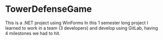 # TowerDefenseGame
This is a .NET project using WinForms
In this 1 semester long project I learned to work in a team (3 developers) and develop using GitLab, having 4 milestones we had to hit.
